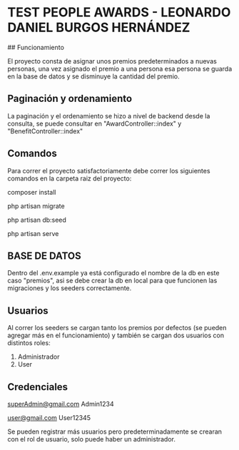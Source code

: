 
<h1>TEST PEOPLE AWARDS - LEONARDO DANIEL BURGOS HERNÁNDEZ</h1>
## Funcionamiento

El proyecto consta de asignar unos premios predeterminados a nuevas personas, una vez asignado el premio a una persona esa persona se guarda en la base de datos y se disminuye la cantidad del premio.

## Paginación y ordenamiento

La paginación y el ordenamiento se hizo a nivel de backend desde la consulta, se puede consultar en "AwardController::index" y "BenefitController::index"

## Comandos

Para correr el proyecto satisfactoriamente debe correr los siguientes comandos en la carpeta raiz del proyecto:

composer install 

php artisan migrate

php artisan db:seed 

php artisan serve

## BASE DE DATOS

Dentro del .env.example ya está configurado el nombre de la db en este caso "premios", asi se debe crear la db en local para que funcionen las migraciones y los seeders correctamente.

## Usuarios

Al correr los seeders se cargan tanto los premios por defectos (se pueden agregar más en el funcionamiento) y también se cargan dos usuarios con distintos roles:
1. Administrador
2. User

## Credenciales

superAdmin@gmail.com
Admin1234

user@gmail.com
User12345

Se pueden registrar más usuarios pero predeterminadamente se crearan con el rol de usuario, solo puede haber un administrador.

